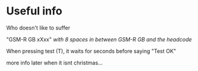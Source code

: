# Useful info
Who doesn't like to suffer

"GSM-R GB        xXxx" *with 8 spaces in between GSM-R GB and the headcode*

When pressing test (T), it waits for  seconds before saying "Test OK"



more info later when it isnt christmas...